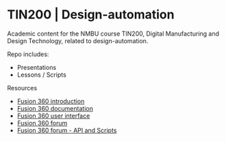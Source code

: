 # TIN200 | Design-automation

Academic content for the NMBU course TIN200, Digital Manufacturing and Design Technology, related to design-automation.

Repo includes:

- Presentations
- Lessons / Scripts

Resources
- [Fusion 360 introduction](https://help.autodesk.com/view/fusion360/ENU/courses/AP-GET-STARTED-OVERVIEW)
- [Fusion 360 documentation](https://help.autodesk.com/view/fusion360/ENU/?guid=GUID-1C665B4D-7BF7-4FDF-98B0-AA7EE12B5AC2)
- [Fusion 360 user interface](https://help.autodesk.com/view/fusion360/ENU/?guid=GUID-E647CA56-7187-406A-ACE4-EAC59914FAE4)
- [Fusion 360 forum](https://forums.autodesk.com/t5/fusion-360/ct-p/1234)
- [Fusion 360 forum - API and Scripts](https://forums.autodesk.com/t5/fusion-360-api-and-scripts/bd-p/22)
